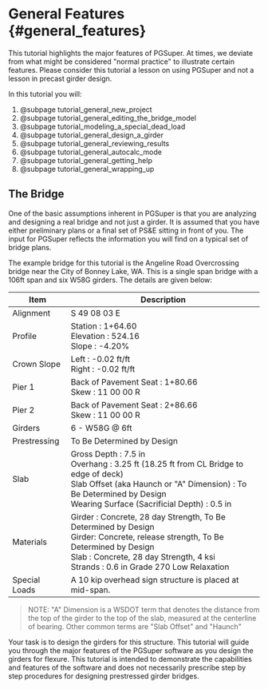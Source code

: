 General Features {#general_features}
============
This tutorial highlights the major features of PGSuper. At times, we deviate from what might be considered "normal practice" to illustrate certain features. Please consider this tutorial a lesson on using PGSuper and not a lesson in precast girder design.

In this tutorial you will:

1. @subpage tutorial_general_new_project
2. @subpage tutorial_general_editing_the_bridge_model
3. @subpage tutorial_modeling_a_special_dead_load
4. @subpage tutorial_general_design_a_girder
5. @subpage tutorial_general_reviewing_results
6. @subpage tutorial_general_autocalc_mode
7. @subpage tutorial_general_getting_help
8. @subpage tutorial_general_wrapping_up

The Bridge
----------
One of the basic assumptions inherent in PGSuper is that you are analyzing and designing a real bridge and not just a girder. It is assumed that you have either preliminary plans or a final set of PS&E sitting in front of you. The input for PGSuper reflects the information you will find on a typical set of bridge plans.

The example bridge for this tutorial is the Angeline Road Overcrossing bridge near the City of Bonney Lake, WA. This is a single span bridge with a 106ft span and six W58G girders. The details are given below:

Item | Description
-----|---------
Alignment | S 49 08 03 E
Profile |  Station : 1+64.60<br>Elevation : 524.16<br>Slope : -4.20%
Crown Slope |  Left : -0.02 ft/ft <br>Right : -0.02 ft/ft
Pier 1 | Back of Pavement Seat : 1+80.66 <br> Skew : 11 00 00 R
Pier 2 | Back of Pavement Seat : 2+86.66 <br> Skew : 11 00 00 R
Girders | 6 - W58G @ 6ft
Prestressing | To Be Determined by Design
Slab |  Gross Depth : 7.5 in<br>Overhang : 3.25 ft (18.25 ft from CL Bridge to edge of deck)<br>Slab Offset (aka Haunch or "A" Dimension) : To Be Determined by Design<br>Wearing Surface (Sacrificial Depth) : 0.5 in
Materials | Girder : Concrete, 28 day Strength, To Be Determined by Design<br>Girder: Concrete, release strength, To Be Determined by Design<br>Slab : Concrete, 28 day Strength, 4 ksi<br>Strands : 0.6 in Grade 270 Low Relaxation
Special Loads | A 10 kip overhead sign structure is placed at mid-span.

> NOTE: "A" Dimension is a WSDOT term that denotes the distance from the top of the girder to the top of the slab, measured at the centerline of bearing. Other common terms are "Slab Offset" and "Haunch"

Your task is to design the girders for this structure. This tutorial will guide you through the major features of the PGSuper software as you design the girders for flexure. This tutorial is intended to demonstrate the capabilities and features of the software and does not necessarily prescribe step by step procedures for designing prestressed girder bridges.
